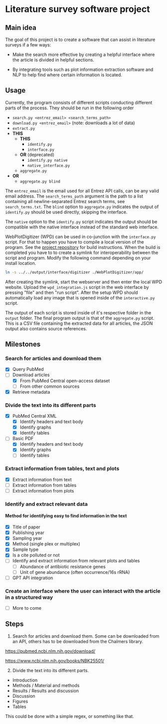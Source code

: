 # Literature survey software project

## Main idea

The goal of this project is to create a software that can assist in literature surveys if a few ways:

- Make the search more effective by creating a helpful interface where the article is divided in helpful sections.

- By integrating tools such as plot information extraction software and NLP to help find where certain information is located.

## Usage

Currently, the program consists of different scripts conducting different parts
of the process. They should be run in the following order

- `search.py <entrez_email> <search_terms_path>`
- `download.py <entrez_email>` (note: downloads a lot of data)
- `extract.py`
- **THIS**
  - **THIS**
    - `identify.py`
    - `interface.py`
  - **OR** (deprecated)
    - `identify.py native`
    - `native_interface.py`
  - `aggregate.py`
- **OR**
  - `aggregate.py blind`

The `entrez_email` is the email used for all Entrez API calls, can be any valid
email address. The `search_terms_path` argument is the path to a list containing
all newline-separated Entrez search terms, see `search_terms.txt`. The `blind`
option to `aggregate.py` indicates the output of `identify.py` should be used
directly, skipping the interface.

The `native` option to the `identify.py` script indicates the output should be
compatible with the native interface instead of the standard web interface.

WebPlotDigitizer (WPD) can be used in co-junction with the `interface.py` script.
For that to happen you have to compile a local version of the program. See the
[project repository](https://github.com/ankitrohatgi/WebPlotDigitizer/blob/master/DEVELOPER_GUIDELINES.md)
for build instructions. When the build is completed you have to to create a
symlink for interoperability between the script and program. Modify the
following command depending on your install location.

```sh
ln -s ../../output/interface/digitizer ./WebPlotDigitizer/app/
```

After creating the symlink, start the webserver and then enter the local WPD
website. Upload the `wpd_integration.js` script in the web interface by pressing
"file" and then "run script". After the setup WPD should automatically load any
image that is opened inside of the `interactive.py` script.

The output of each script is stored inside of it's respective folder in the
`output` folder. The final program output is that of the `aggregate.py` script.
This is a CSV file containing the extracted data for all articles, the JSON
output also contains source references.

## Milestones

### Search for articles and download them

- [x] Query PubMed
- [ ] Download articles
  - [x] From PubMed Central open-access dataset
  - [ ] From other common sources
- [x] Retrieve metadata

### Divide the text into its different parts

- [x] PubMed Central XML
  - [x] Identify headers and text body
  - [x] Identify graphs
  - [x] Identify tables
- [ ] Basic PDF
  - [x] Identify headers and text body
  - [x] Identify graphs
  - [ ] Identify tables

### Extract information from tables, text and plots

- [x] Extract information from text
- [ ] Extract information from tables
- [ ] Extract information from plots

### Identify and extract relevant data

#### Method for identifying easy to find information in the text

- [x] Title of paper
- [x] Publishing year
- [x] Sampling year
- [x] Method (single plex or multiplex)
- [x] Sample type
- [x] Is a cite polluted or not
- [ ] Identify and extract information from relevant plots and tables
  - [ ] Abundance of antibiotic resistance genes
  - [ ] Unit of gene abundance (often occurrence/16s rRNA)
- [ ] GPT API integration

### Create an interface where the user can interact with the article in a structured way

- [ ] More to come

## Steps

1. Search for articles and download them. Some can be downloaded from an API, others has to be downloaded from the Chalmers library.

<https://pubmed.ncbi.nlm.nih.gov/download/>

<https://www.ncbi.nlm.nih.gov/books/NBK25501/>

2. Divide the text into its different parts.

- Introduction
- Methods / Material and methods
- Results / Results and discussion
- Discussion
- Figures
- Tables

This could be done with a simple regex, or something like that.


